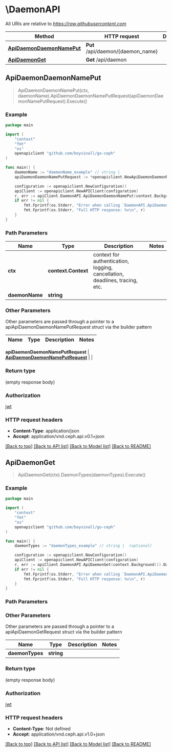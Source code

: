 # \DaemonAPI

All URIs are relative to *https://raw.githubusercontent.com*

Method | HTTP request | Description
------------- | ------------- | -------------
[**ApiDaemonDaemonNamePut**](DaemonAPI.md#ApiDaemonDaemonNamePut) | **Put** /api/daemon/{daemon_name} | 
[**ApiDaemonGet**](DaemonAPI.md#ApiDaemonGet) | **Get** /api/daemon | 



## ApiDaemonDaemonNamePut

> ApiDaemonDaemonNamePut(ctx, daemonName).ApiDaemonDaemonNamePutRequest(apiDaemonDaemonNamePutRequest).Execute()



### Example

```go
package main

import (
	"context"
	"fmt"
	"os"
	openapiclient "github.com/boyvinall/go-ceph"
)

func main() {
	daemonName := "daemonName_example" // string | 
	apiDaemonDaemonNamePutRequest := *openapiclient.NewApiDaemonDaemonNamePutRequest() // ApiDaemonDaemonNamePutRequest |  (optional)

	configuration := openapiclient.NewConfiguration()
	apiClient := openapiclient.NewAPIClient(configuration)
	r, err := apiClient.DaemonAPI.ApiDaemonDaemonNamePut(context.Background(), daemonName).ApiDaemonDaemonNamePutRequest(apiDaemonDaemonNamePutRequest).Execute()
	if err != nil {
		fmt.Fprintf(os.Stderr, "Error when calling `DaemonAPI.ApiDaemonDaemonNamePut``: %v\n", err)
		fmt.Fprintf(os.Stderr, "Full HTTP response: %v\n", r)
	}
}
```

### Path Parameters


Name | Type | Description  | Notes
------------- | ------------- | ------------- | -------------
**ctx** | **context.Context** | context for authentication, logging, cancellation, deadlines, tracing, etc.
**daemonName** | **string** |  | 

### Other Parameters

Other parameters are passed through a pointer to a apiApiDaemonDaemonNamePutRequest struct via the builder pattern


Name | Type | Description  | Notes
------------- | ------------- | ------------- | -------------

 **apiDaemonDaemonNamePutRequest** | [**ApiDaemonDaemonNamePutRequest**](ApiDaemonDaemonNamePutRequest.md) |  | 

### Return type

 (empty response body)

### Authorization

[jwt](../README.md#jwt)

### HTTP request headers

- **Content-Type**: application/json
- **Accept**: application/vnd.ceph.api.v0.1+json

[[Back to top]](#) [[Back to API list]](../README.md#documentation-for-api-endpoints)
[[Back to Model list]](../README.md#documentation-for-models)
[[Back to README]](../README.md)


## ApiDaemonGet

> ApiDaemonGet(ctx).DaemonTypes(daemonTypes).Execute()





### Example

```go
package main

import (
	"context"
	"fmt"
	"os"
	openapiclient "github.com/boyvinall/go-ceph"
)

func main() {
	daemonTypes := "daemonTypes_example" // string |  (optional)

	configuration := openapiclient.NewConfiguration()
	apiClient := openapiclient.NewAPIClient(configuration)
	r, err := apiClient.DaemonAPI.ApiDaemonGet(context.Background()).DaemonTypes(daemonTypes).Execute()
	if err != nil {
		fmt.Fprintf(os.Stderr, "Error when calling `DaemonAPI.ApiDaemonGet``: %v\n", err)
		fmt.Fprintf(os.Stderr, "Full HTTP response: %v\n", r)
	}
}
```

### Path Parameters



### Other Parameters

Other parameters are passed through a pointer to a apiApiDaemonGetRequest struct via the builder pattern


Name | Type | Description  | Notes
------------- | ------------- | ------------- | -------------
 **daemonTypes** | **string** |  | 

### Return type

 (empty response body)

### Authorization

[jwt](../README.md#jwt)

### HTTP request headers

- **Content-Type**: Not defined
- **Accept**: application/vnd.ceph.api.v1.0+json

[[Back to top]](#) [[Back to API list]](../README.md#documentation-for-api-endpoints)
[[Back to Model list]](../README.md#documentation-for-models)
[[Back to README]](../README.md)

